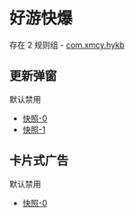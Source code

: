 # 好游快爆

存在 2 规则组 - [com.xmcy.hykb](/src/apps/com.xmcy.hykb.ts)

## 更新弹窗

默认禁用

- [快照-0](https://i.gkd.li/import/12870604)
- [快照-1](https://i.gkd.li/import/13297450)

## 卡片式广告

默认禁用

- [快照-0](https://i.gkd.li/import/13259427)
